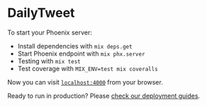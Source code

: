 # DailyTweet

To start your Phoenix server:

  * Install dependencies with `mix deps.get`
  * Start Phoenix endpoint with `mix phx.server`
  * Testing with `mix test`
  * Test coverage with `MIX_ENV=test mix coveralls`

Now you can visit [`localhost:4000`](http://localhost:4000) from your browser.

Ready to run in production? Please [check our deployment guides](https://hexdocs.pm/phoenix/deployment.html).

